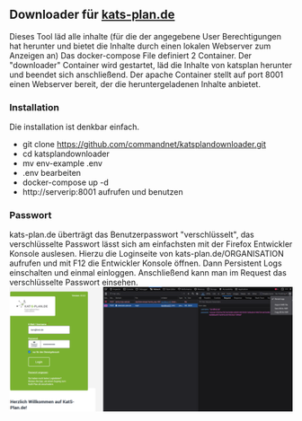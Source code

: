 ## Downloader für [kats-plan.de](https://www.kats-plan.de/)
Dieses Tool läd alle inhalte (für die der angegebene User Berechtigungen hat herunter und bietet die Inhalte durch einen lokalen Webserver zum Anzeigen an)
Das docker-compose File definiert 2 Container. Der "downloader" Container wird gestartet, läd die Inhalte von katsplan herunter und beendet sich anschließend.
Der apache Container stellt auf port 8001 einen Webserver bereit, der die heruntergeladenen Inhalte anbietet.

### Installation
Die installation ist denkbar einfach.
- git clone https://github.com/commandnet/katsplandownloader.git
- cd katsplandownloader
- mv env-example .env
- .env bearbeiten
- docker-compose up -d
- http://serverip:8001 aufrufen und benutzen

### Passwort
kats-plan.de überträgt das Benutzerpasswort "verschlüsselt", das verschlüsselte Passwort lässt sich am einfachsten mit der Firefox Entwickler Konsole auslesen.
Hierzu die Loginseite von kats-plan.de/ORGANISATION aufrufen und mit F12 die Entwickler Konsole öffnen. Dann Persistent Logs einschalten und einmal einloggen.
Anschließend kann man im Request das verschlüsselte Passwort einsehen.
![image](docs/firefox.png)
